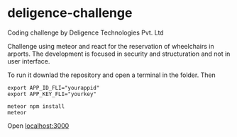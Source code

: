 # deligence-challenge
Coding challenge by Deligence Technologies Pvt. Ltd

Challenge using meteor and react for the reservation of wheelchairs in arports. 
The development is focused in security and structuration and not in user interface. 

To run it downlad the repository and open a terminal in the folder. 
Then 

```
export APP_ID_FLI="yourappid"
export APP_KEY_FLI="yourkey"

meteor npm install
meteor
```
Open [localhost:3000](http://localhost:3000)
 
